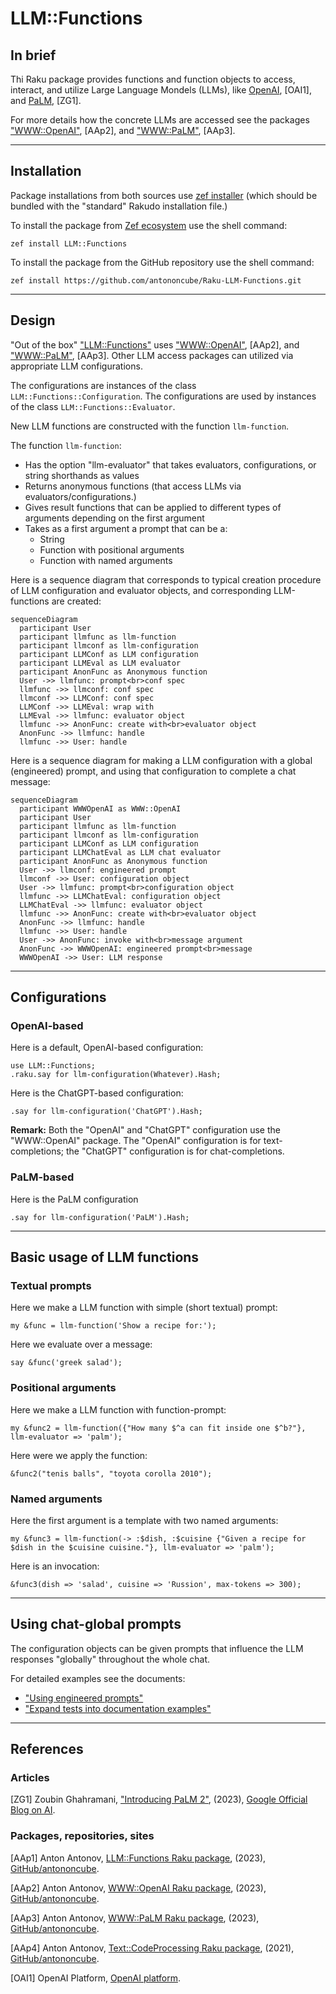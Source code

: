 # LLM::Functions 

## In brief

Thi Raku package provides functions and function objects to access, interact, and utilize 
Large Language Mondels (LLMs), like 
[OpenAI](https://platform.openai.com), [OAI1], and 
[PaLM](https://developers.generativeai.google/products/palm), [ZG1].

For more details how the concrete LLMs are accessed see the packages
["WWW::OpenAI"](https://raku.land/zef:antononcube/WWW::OpenAI), [AAp2], and
["WWW::PaLM"](https://raku.land/zef:antononcube/WWW::PaLM), [AAp3].

-----

## Installation

Package installations from both sources use [zef installer](https://github.com/ugexe/zef)
(which should be bundled with the "standard" Rakudo installation file.)

To install the package from [Zef ecosystem](https://raku.land/) use the shell command:

```
zef install LLM::Functions
```

To install the package from the GitHub repository use the shell command:

```
zef install https://github.com/antononcube/Raku-LLM-Functions.git
```

------

## Design

"Out of the box"
["LLM::Functions"](https://raku.land/zef:antononcube/LLM::Functions) uses
["WWW::OpenAI"](https://raku.land/zef:antononcube/WWW::OpenAI), [AAp2], and
["WWW::PaLM"](https://raku.land/zef:antononcube/WWW::PaLM), [AAp3].
Other LLM access packages can utilized via appropriate LLM configurations.

The configurations are instances of the class `LLM::Functions::Configuration`.
The configurations are used by instances of the class `LLM::Functions::Evaluator`.

New LLM functions are constructed with the function `llm-function`.

The function `llm-function`:

- Has the option "llm-evaluator" that takes evaluators, configurations, or string shorthands as values
- Returns anonymous functions (that access LLMs via evaluators/configurations.)
- Gives result functions that can be applied to different types of arguments depending on the first argument
- Takes as a first argument a prompt that can be a:
    - String
    - Function with positional arguments
    - Function with named arguments


Here is a sequence diagram that corresponds to typical creation procedure of LLM configuration and evaluator objects,
and corresponding LLM-functions are created:

```mermaid
sequenceDiagram
  participant User
  participant llmfunc as llm-function
  participant llmconf as llm-configuration
  participant LLMConf as LLM configuration
  participant LLMEval as LLM evaluator
  participant AnonFunc as Anonymous function
  User ->> llmfunc: prompt<br>conf spec
  llmfunc ->> llmconf: conf spec
  llmconf ->> LLMConf: conf spec
  LLMConf ->> LLMEval: wrap with
  LLMEval ->> llmfunc: evaluator object
  llmfunc ->> AnonFunc: create with<br>evaluator object
  AnonFunc ->> llmfunc: handle
  llmfunc ->> User: handle
```

Here is a sequence diagram for making a LLM configuration with a global (engineered) prompt,
and using that configuration to complete a chat message:

```mermaid
sequenceDiagram
  participant WWWOpenAI as WWW::OpenAI
  participant User
  participant llmfunc as llm-function
  participant llmconf as llm-configuration
  participant LLMConf as LLM configuration
  participant LLMChatEval as LLM chat evaluator
  participant AnonFunc as Anonymous function
  User ->> llmconf: engineered prompt
  llmconf ->> User: configuration object
  User ->> llmfunc: prompt<br>configuration object
  llmfunc ->> LLMChatEval: configuration object
  LLMChatEval ->> llmfunc: evaluator object
  llmfunc ->> AnonFunc: create with<br>evaluator object
  AnonFunc ->> llmfunc: handle
  llmfunc ->> User: handle
  User ->> AnonFunc: invoke with<br>message argument
  AnonFunc ->> WWWOpenAI: engineered prompt<br>message
  WWWOpenAI ->> User: LLM response 
```

------

## Configurations

### OpenAI-based

Here is a default, OpenAI-based configuration:

```perl6
use LLM::Functions;
.raku.say for llm-configuration(Whatever).Hash;
```

Here is the ChatGPT-based configuration:

```perl6
.say for llm-configuration('ChatGPT').Hash;
```

**Remark:** Both the "OpenAI" and "ChatGPT" configuration use the "WWW::OpenAI" package.
The "OpenAI" configuration is for text-completions;
the "ChatGPT" configuration is for chat-completions. 

### PaLM-based

Here is the PaLM configuration

```perl6
.say for llm-configuration('PaLM').Hash;
```

-----

## Basic usage of LLM functions

### Textual prompts

Here we make a LLM function with simple (short textual) prompt:

```perl6
my &func = llm-function('Show a recipe for:');
```

Here we evaluate over a message: 

```perl6
say &func('greek salad');
```

### Positional arguments

Here we make a LLM function with function-prompt:

```perl6
my &func2 = llm-function({"How many $^a can fit inside one $^b?"}, llm-evaluator => 'palm');
```

Here were we apply the function:

```perl6
&func2("tenis balls", "toyota corolla 2010");
```

### Named arguments

Here the first argument is a template with two named arguments: 

```perl6
my &func3 = llm-function(-> :$dish, :$cuisine {"Given a recipe for $dish in the $cuisine cuisine."}, llm-evaluator => 'palm');
```

Here is an invocation:

```perl6
&func3(dish => 'salad', cuisine => 'Russion', max-tokens => 300);
```

--------

## Using chat-global prompts

The configuration objects can be given prompts that influence the LLM responses 
"globally" throughout the whole chat.

For detailed examples see the documents:

- ["Using engineered prompts"](./docs/Using-engineered-prompts.md)
- ["Expand tests into documentation examples"](./docs/Expand-tests-into-doc-examples.md)

--------

## References

### Articles

[ZG1] Zoubin Ghahramani,
["Introducing PaLM 2"](https://blog.google/technology/ai/google-palm-2-ai-large-language-model/),
(2023),
[Google Official Blog on AI](https://blog.google/technology/ai/).

### Packages, repositories, sites

[AAp1] Anton Antonov,
[LLM::Functions Raku package](https://github.com/antononcube/Raku-LLM-Functions),
(2023),
[GitHub/antononcube](https://github.com/antononcube).

[AAp2] Anton Antonov,
[WWW::OpenAI Raku package](https://github.com/antononcube/Raku-WWW-OpenAI),
(2023),
[GitHub/antononcube](https://github.com/antononcube).

[AAp3] Anton Antonov,
[WWW::PaLM Raku package](https://github.com/antononcube/Raku-WWW-PaLM),
(2023),
[GitHub/antononcube](https://github.com/antononcube).

[AAp4] Anton Antonov,
[Text::CodeProcessing Raku package](https://github.com/antononcube/Raku-Text-CodeProcessing),
(2021),
[GitHub/antononcube](https://github.com/antononcube).

[OAI1] OpenAI Platform, [OpenAI platform](https://platform.openai.com/).

